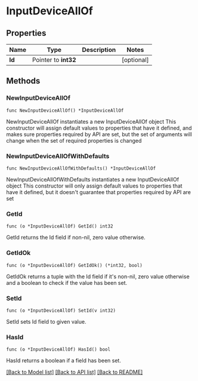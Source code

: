 # InputDeviceAllOf

## Properties

Name | Type | Description | Notes
------------ | ------------- | ------------- | -------------
**Id** | Pointer to **int32** |  | [optional] 

## Methods

### NewInputDeviceAllOf

`func NewInputDeviceAllOf() *InputDeviceAllOf`

NewInputDeviceAllOf instantiates a new InputDeviceAllOf object
This constructor will assign default values to properties that have it defined,
and makes sure properties required by API are set, but the set of arguments
will change when the set of required properties is changed

### NewInputDeviceAllOfWithDefaults

`func NewInputDeviceAllOfWithDefaults() *InputDeviceAllOf`

NewInputDeviceAllOfWithDefaults instantiates a new InputDeviceAllOf object
This constructor will only assign default values to properties that have it defined,
but it doesn't guarantee that properties required by API are set

### GetId

`func (o *InputDeviceAllOf) GetId() int32`

GetId returns the Id field if non-nil, zero value otherwise.

### GetIdOk

`func (o *InputDeviceAllOf) GetIdOk() (*int32, bool)`

GetIdOk returns a tuple with the Id field if it's non-nil, zero value otherwise
and a boolean to check if the value has been set.

### SetId

`func (o *InputDeviceAllOf) SetId(v int32)`

SetId sets Id field to given value.

### HasId

`func (o *InputDeviceAllOf) HasId() bool`

HasId returns a boolean if a field has been set.


[[Back to Model list]](../README.md#documentation-for-models) [[Back to API list]](../README.md#documentation-for-api-endpoints) [[Back to README]](../README.md)



